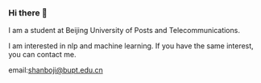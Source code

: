 ### Hi there 👋

I am a student at Beijing University of Posts and Telecommunications.

I am interested in nlp and machine learning. If you have the same interest, you can contact me.

email:shanboji@bupt.edu.cn
